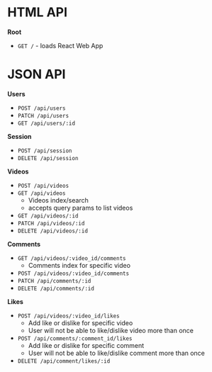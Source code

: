 # HTML API
**Root**
- `GET /` - loads React Web App

# JSON API
**Users**
- `POST /api/users`
- `PATCH /api/users`
- `GET /api/users/:id`

**Session**
- `POST /api/session`
- `DELETE /api/session`

**Videos**
- `POST /api/videos`
- `GET /api/videos`
  - Videos index/search
  - accepts query params to list videos
- `GET /api/videos/:id`
- `PATCH /api/videos/:id`
- `DELETE /api/videos/:id`

**Comments**
- `GET /api/videos/:video_id/comments`
  - Comments index for specific video
- `POST /api/videos/:video_id/comments`
- `PATCH /api/comments/:id`
- `DELETE /api/comments/:id`

**Likes**
- `POST /api/videos/:video_id/likes`
  - Add like or dislike for specific video
  - User will not be able to like/dislike video more than once
- `POST /api/comments/:comment_id/likes`
  - Add like or dislike for specific comment
  - User will not be able to like/dislike comment more than once
- `DELETE /api/comment/likes/:id`
